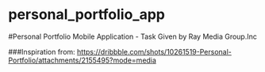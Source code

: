 # personal_portfolio_app

#Personal Portfolio Mobile Application - Task Given by Ray Media Group.Inc


###Inspiration from: https://dribbble.com/shots/10261519-Personal-Portfolio/attachments/2155495?mode=media